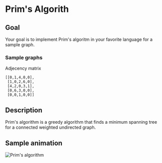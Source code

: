 # Prim's Algorith

## Goal

Your goal is to implement Prim's algoritm in your favorite language for a sample graph.

### Sample graphs

Adjecency matrix

    [[0,1,4,0,0],
     [1,0,2,6,0],
     [4,2,0,3,1],
     [0,6,3,0,0],
     [0,0,1,0,0]]

## Description

Prim's algorithm is a greedy algorithm that finds a minimum spanning tree for a connected weighted undirected graph.

## Sample animation

![Prim's algorithm](http://upload.wikimedia.org/wikipedia/en/3/33/Prim-algorithm-animation-2.gif)